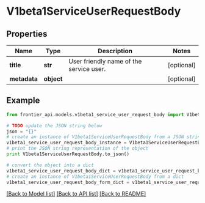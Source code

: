 # V1beta1ServiceUserRequestBody


## Properties
Name | Type | Description | Notes
------------ | ------------- | ------------- | -------------
**title** | **str** | User friendly name of the service user. | [optional] 
**metadata** | **object** |  | [optional] 

## Example

```python
from frontier_api.models.v1beta1_service_user_request_body import V1beta1ServiceUserRequestBody

# TODO update the JSON string below
json = "{}"
# create an instance of V1beta1ServiceUserRequestBody from a JSON string
v1beta1_service_user_request_body_instance = V1beta1ServiceUserRequestBody.from_json(json)
# print the JSON string representation of the object
print V1beta1ServiceUserRequestBody.to_json()

# convert the object into a dict
v1beta1_service_user_request_body_dict = v1beta1_service_user_request_body_instance.to_dict()
# create an instance of V1beta1ServiceUserRequestBody from a dict
v1beta1_service_user_request_body_form_dict = v1beta1_service_user_request_body.from_dict(v1beta1_service_user_request_body_dict)
```
[[Back to Model list]](../README.md#documentation-for-models) [[Back to API list]](../README.md#documentation-for-api-endpoints) [[Back to README]](../README.md)


